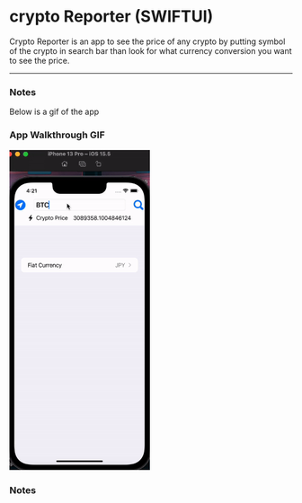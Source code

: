 # crypto Reporter (SWIFTUI)

Crypto Reporter is an app to see the price of any crypto by putting symbol of the crypto in search bar than look for what currency conversion you want to see the price. 

---

### Notes
Below is a gif of the app


### App Walkthrough GIF

<img src="cryptoreporter.gif" width=250><br>

### Notes

